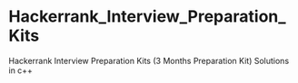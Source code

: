 # Hackerrank_Interview_Preparation_Kits
Hackerrank Interview Preparation Kits (3 Months Preparation Kit)
Solutions in c++
